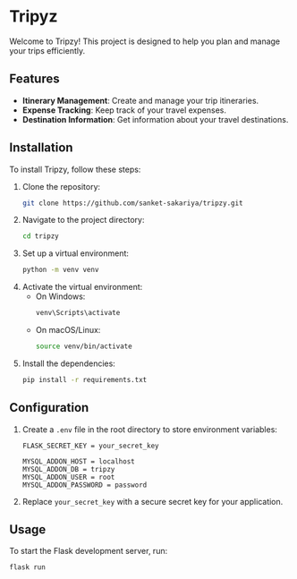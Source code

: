 # Tripyz

Welcome to Tripzy! This project is designed to help you plan and manage your trips efficiently.

## Features

- **Itinerary Management**: Create and manage your trip itineraries.
- **Expense Tracking**: Keep track of your travel expenses.
- **Destination Information**: Get information about your travel destinations.

## Installation

To install Tripzy, follow these steps:

1. Clone the repository:
    ```bash
    git clone https://github.com/sanket-sakariya/tripzy.git
    ```
2. Navigate to the project directory:
    ```bash
    cd tripzy
    ```
3. Set up a virtual environment:
    ```bash
    python -m venv venv
    ```
4. Activate the virtual environment:
    - On Windows:
        ```bash
        venv\Scripts\activate
        ```
    - On macOS/Linux:
        ```bash
        source venv/bin/activate
        ```
5. Install the dependencies:
    ```bash
    pip install -r requirements.txt
    ```

## Configuration

1. Create a `.env` file in the root directory to store environment variables:
    ```
    FLASK_SECRET_KEY = your_secret_key

    MYSQL_ADDON_HOST = localhost
    MYSQL_ADDON_DB = tripzy
    MYSQL_ADDON_USER = root
    MYSQL_ADDON_PASSWORD = password
    ```
2. Replace `your_secret_key` with a secure secret key for your application.

## Usage

To start the Flask development server, run:
```bash
flask run
```

